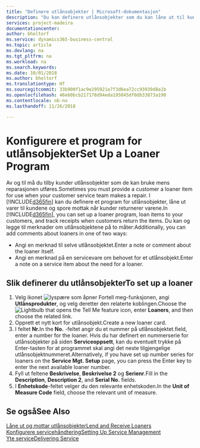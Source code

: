 ```yaml
---
title: "Definere utlånsobjekter | Microsoft-dokumentasjon"
description: "Du kan definere utlånsobjekter som du kan låne ut til kunder for å erstatte servicevarer mens de får service."
services: project-madeira
documentationcenter: 
author: bholtorf
ms.service: dynamics365-business-central
ms.topic: article
ms.devlang: na
ms.tgt_pltfrm: na
ms.workload: na
ms.search.keywords: 
ms.date: 10/01/2018
ms.author: bholtorf
ms.translationtype: HT
ms.sourcegitcommit: 33b900f1ac9e295921e7f3d6ea72cc93939d8a1b
ms.openlocfilehash: 46e60bcb217178d94eda195045df0db33873a190
ms.contentlocale: nb-no
ms.lasthandoff: 11/26/2018

---
```

# <a name="set-up-a-loaner-program"></a><span data-ttu-id="566c8-103">Konfigurere et program for utlånsobjekter</span><span class="sxs-lookup"><span data-stu-id="566c8-103">Set Up a Loaner Program</span></span>
<span data-ttu-id="566c8-104">Av og til må du tilby kunder utlånsobjekter som de kan bruke mens reparasjonen utføres.</span><span class="sxs-lookup"><span data-stu-id="566c8-104">Sometimes you must provide a customer a loaner item for use when your customer service team makes a repair.</span></span> <span data-ttu-id="566c8-105">I [!INCLUDE[d365fin](includes/d365fin_md.md)] kan du definere et program for utlånsobjekter, låne ut varer til kundene og spore mottak når kunder returnerer varene.</span><span class="sxs-lookup"><span data-stu-id="566c8-105">In [!INCLUDE[d365fin](includes/d365fin_md.md)], you can set up a loaner program, loan items to your customers, and track receipts when customers return the items.</span></span> <span data-ttu-id="566c8-106">Du kan og legge til merknader om utlånsobjektene på to måter:</span><span class="sxs-lookup"><span data-stu-id="566c8-106">Additionally, you can add comments about loaners in one of two ways:</span></span>  
  
* <span data-ttu-id="566c8-107">Angi en merknad til selve utlånsobjektet.</span><span class="sxs-lookup"><span data-stu-id="566c8-107">Enter a note or comment about the loaner itself.</span></span>  
* <span data-ttu-id="566c8-108">Angi en merknad på en servicevare om behovet for et utlånsobjekt.</span><span class="sxs-lookup"><span data-stu-id="566c8-108">Enter a note on a service item about the need for a loaner.</span></span>  

## <a name="to-set-up-a-loaner"></a><span data-ttu-id="566c8-109">Slik definerer du utlånsobjekter</span><span class="sxs-lookup"><span data-stu-id="566c8-109">To set up a loaner</span></span>  
1. <span data-ttu-id="566c8-110">Velg ikonet ![lyspære som åpner Fortell meg-funksjonen](media/ui-search/search_small.png "Fortell hva du vil gjøre"), angi **Utlånsprodukter**, og velg deretter den relaterte koblingen.</span><span class="sxs-lookup"><span data-stu-id="566c8-110">Choose the ![Lightbulb that opens the Tell Me feature](media/ui-search/search_small.png "Tell me what you want to do") icon, enter **Loaners**, and then choose the related link.</span></span>  
2. <span data-ttu-id="566c8-111">Opprett et nytt kort for utlånsobjekt.</span><span class="sxs-lookup"><span data-stu-id="566c8-111">Create a new loaner card.</span></span> 
3. <span data-ttu-id="566c8-112">I feltet **Nr.**</span><span class="sxs-lookup"><span data-stu-id="566c8-112">In the **No.**</span></span> <span data-ttu-id="566c8-113">-feltet angir du et nummer på utlånsobjektet.</span><span class="sxs-lookup"><span data-stu-id="566c8-113">field, enter a number for the loaner.</span></span> <span data-ttu-id="566c8-114">Hvis du har definert en nummerserie for utlånsobjekter på siden **Serviceoppsett**, kan du eventuelt trykke på Enter-tasten for at programmet skal angi det neste tilgjengelige utlånsobjektnummeret.</span><span class="sxs-lookup"><span data-stu-id="566c8-114">Alternatively, if you have set up number series for loaners on the **Service Mgt. Setup** page, you can press the Enter key to enter the next available loaner number.</span></span>  
4. <span data-ttu-id="566c8-115">Fyll ut feltene **Beskrivelse**, **Beskrivelse 2** og **Serienr**.</span><span class="sxs-lookup"><span data-stu-id="566c8-115">Fill in the **Description**, **Description 2**, and **Serial No.** fields.</span></span>  
5. <span data-ttu-id="566c8-116">I **Enhetskode**-feltet velger du den relevante enhetskoden.</span><span class="sxs-lookup"><span data-stu-id="566c8-116">In the **Unit of Measure Code** field, choose the relevant unit of measure.</span></span>  
  
## <a name="see-also"></a><span data-ttu-id="566c8-117">Se også</span><span class="sxs-lookup"><span data-stu-id="566c8-117">See Also</span></span>
[<span data-ttu-id="566c8-118">Låne ut og mottar utlånsobjekter</span><span class="sxs-lookup"><span data-stu-id="566c8-118">Lend and Receive Loaners</span></span>](service-how-to-lend-receive-loaners.md)  
[<span data-ttu-id="566c8-119">Konfigurere servicehåndtering</span><span class="sxs-lookup"><span data-stu-id="566c8-119">Setting Up Service Management</span></span>](service-setup-service.md)  
[<span data-ttu-id="566c8-120">Yte service</span><span class="sxs-lookup"><span data-stu-id="566c8-120">Delivering Service</span></span>](service-deliver-service.md)  



